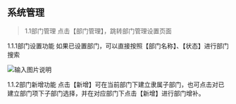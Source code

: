 
## 系统管理

> 1.1部门管理
点击【部门管理】，跳转部门管理设置页面<br>


1.1.1部门设置功能
如果已设置部门，可以直接按照【部门名称】、【状态】进行部门搜索

![输入图片说明](https://foruda.gitee.com/images/1699590555824776931/63d493fc_1766278.png "屏幕截图")

1.1.2部门新增功能
点击【新增】可在当前部门下建立隶属子部门，也可点击对已建立部门项下子部门选择，并在对应部门下点击【新增】进行部门增补。
